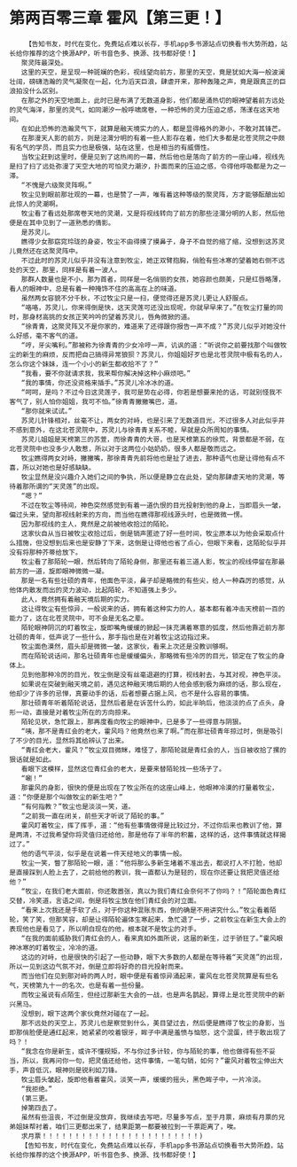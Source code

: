 # 第两百零三章 霍风【第三更！】
        【告知书友，时代在变化，免费站点难以长存，手机app多书源站点切换看书大势所趋，站长给你推荐的这个换源APP，听书音色多、换源、找书都好使！】
       聚灵阵最深处。
       这里的天空，是呈现一种斑斓的色彩，视线望向前方，那里的天空，竟是犹如大海一般波澜壮阔，磅礴浩瀚的灵气凝聚在一起，化为滔天巨浪，肆虐开来，那种轰隆之声，竟是跟真正的巨浪拍没什么区别。
       在那之外的天空地面上，此时已是布满了无数道身影，他们都是涌热切的眼神望着前方远处的灵气海洋，那里的灵气，如同潮汐一般呼啸席卷，一种恐怖的灵力压迫之感，荡漾在这天地间。
       在如此恐怖的浩瀚灵气下，就算是融天境实力的人，都是显得格外的渺小，不敢对其锋芒。
       在那漫天人影的前方，则是泾渭分明的有着一些人影存在着，他们大多都是北苍灵院之中颇有名气的学员，而且实力也是极强，站在这里，也是相当的有威慑性。
       当牧尘赶到这里时，便是见到了这热闹的一幕，然后他也是落向了前方的一座山峰，视线先是扫了扫了远处弥漫了天空大地的可怕灵力潮汐，扑面而来的压迫之感，令得他呼吸都是为之一滞。
       “不愧是六级聚灵阵啊。”
       牧尘见到眼前那壮观的一幕，也是赞了一声，唯有着这种等级的聚灵阵，方才能够酝酿出如此惊人的灵潮啊。
       牧尘看了看远处那席卷天地的灵潮，又是将视线转向了前方的那些泾渭分明的人影，然后他便是在其中见到了一道熟悉的倩影。
       是苏灵儿。
       瞧得少女那窈窕玲珑的身姿，牧尘不由得摸了摸鼻子，身子不自觉的缩了缩，没想到这苏灵儿竟然还在这聚灵阵中。
       不过此时的苏灵儿似乎并没有注意到牧尘，她正双臂抱胸，俏脸有些冰寒的望着她右侧不远处的天空，那里，同样是有着一波人。
       那群人数量也是不小，那为首者，同样是一名俏丽的女孩，她容颜也颇美，只是红唇略薄，看人的眼神中，总是有着一种掩饰不住的高高在上的味道。
       虽然两女容貌不分千秋，不过牧尘只是一扫，便觉得还是苏灵儿更让人舒服点。
       “咯咯，苏灵儿，你来得倒是快，这天灵莲可还没出现呢，你就早早来了。”在牧尘打量的同时，那身材高挑的女孩正笑吟吟的望着苏灵儿，唇角微掀的道。
       “徐青青，这聚灵阵又不是你家的，难道来了还得跟你报告一声不成？”苏灵儿似乎对她没什么好感，毫不客气的道。
       “哼，牙尖嘴利。”那被称为徐青青的少女冷哼一声，讥讽的道：“听说你之前要找那个叫做牧尘的新生的麻烦，反而把自己搞得异常狼狈？苏灵儿，你姐姐好歹也是北苍灵院中极有名的人，怎么你这个妹妹，连一个小小的新生都收拾不了？”
       “我看，要不你就请求我，我来帮你解决掉这种小麻烦吧。”
       “我的事情，你还没资格来插手。”苏灵儿冷冰冰的道。
       “呵呵，是吗？不过今日这灵莲子，我可是势在必得，你若是想要来抢的话，可就别怪我不客气了，别人怕你姐姐，我可不怕。”徐青青撇撇嘴巴，道。
       “那你就来试试。”
       苏灵儿针锋相对，丝毫不让，两女的对峙，也是引来了无数道目光，不过很多人对此似乎并不感到意外，在这北苍灵院中，苏灵儿与徐青青关系不睦，早就是众所周知的事情。
       苏灵儿姐姐是天榜第三的苏萱，而徐青青的大哥，也是天榜第五的徐荒，背景都是不弱，在北苍灵院中也没多少人敢惹，所以对于这两位小姑奶奶，很多人都是敬而远之。
       牧尘瞧得两女对峙，撇撇嘴，那徐青青先前将他也是扯了进去，那种语气也是让得他有点不喜，所以对她也是好感缺缺。
       牧尘显然是没兴趣介入她们之间的争执，所以便是静立在此处，望向那肆虐天地的灵潮，等待着那所谓的“天灵莲”的出现。
       “嗯？”
       不过在牧尘等待间，神色突然感觉到有着一道仇恨的目光投射到他的身上，当即眉头一皱，偏过头来，望向那视线射来的方向，而当他在瞧得那视线源头时，也是微微一愣。
       因为那视线的主人，竟然是之前被他收拾过的陌轮。
       这家伙自从当日被牧尘收拾过后，倒是销声匿迹了好一些时间，牧尘原本以为他会采取点什么措施，但没想到后来也是安静了下来，这倒是让得他也省了点心，但眼下来看，这陌轮似乎并没有将那种芥蒂给放下。
       牧尘看了那陌轮一眼，然后转向了陌轮身侧，那里还有着三道人影，牧尘的视线停留在那最前方的一道，旋即眼神微微一凝。
       那是一名有些壮硕的青年，他面色平淡，鼻子却是略微的有些尖，给人一种森厉的感觉，从他体内散发而出的灵力波动，比起陌轮，不知道强上多少。
       此人，竟然拥有着融天境后期的实力。
       这让得牧尘有些惊异，一般说来的话，拥有着这种实力的人，基本都有着冲击天榜前一百的能力了，这在北苍灵院中，可不会是无名之辈。
       陌轮眼神阴沉的盯着牧尘，旋即嘴角缓缓的掀起一抹充满着寒意的弧度，然后他靠近前方那壮硕的青年，低声说了一些什么，那手指也是在对着牧尘这边指过来。
       牧尘面色漠然，眉头却是微微一皱，这家伙，看来上次还是没教训够啊。
       而在陌轮说话间，那名壮硕青年也是缓缓偏头，那略微有些冷厉的目光，锁定在了牧尘的身体上。
       见到他那种冷厉的目光，牧尘倒是没有丝毫退避的打算，视线射去，与其对视，神色平淡。
       如果说在突破到融天境之前，遇见这种融天境后期的人他会感到极为麻烦的话，那么现在，他却少了许多的忌惮，真要动手的话，后者想要占据上风，也不是什么容易的事情。
       那壮硕青年听着陌轮说话，显然后者是在诉苦什么的，如此半晌后，他淡淡的点了点头，身形一动，直接是对着牧尘所在的方向掠来。
       陌轮见状，急忙跟上，那再度看向牧尘的眼神中，已是多了一些得意与阴狠。
       “咦，那不是青红会的老大，霍风吗？他竟然也来了啊。”而在那壮硕青年掠过时，倒是吸引了不少的目光，显然将其给辨认了出来。
       “青红会老大，霍风？”牧尘双目微眯，难怪了，那陌轮就是青红会的人，当日被收拾了摞的狠话就是如此。
       看眼下这模样，显然这位青红会的老大，是要来替陌轮找一些场子了。
       “唰！”
       那霍风的身影，很快的便是出现在了牧尘所在的这座山峰上，他眼神冷漠的打量着牧尘，道：“你便是那个叫做牧尘的新生吧？”
       “有何指教？”牧尘也是淡淡一笑，道。
       “之前我一直在闭关，前些天才听说了陌轮的事。”
       霍风盯着牧尘，挥了挥手，道：“他有些事情做得是比较过分，不过你后来也教训了他，算是两清，不过我希望你将灵值归还给他，那是他存了半年的积蓄，这样的话，这件事情就这样揭过了。”
       他的语气平淡，似乎是在说着一件天经地义的事情一般。
       牧尘一笑，瞥了那陌轮一眼，道：“他将那么多新生堵着不准出去，都说打人不打脸，他却是直接踩到人脸上去了，之前给他的教训，我一直都认为是轻的，现在你还要让我把灵值还给他？”
       “牧尘，在我们老大面前，你还敢嚣张，真以为我们青红会奈何不了你吗？！”陌轮面色青红交替，冷笑道，言语之间，倒是将牧尘放在他们青红会的对立面。
       “看来上次我还是手软了点，对于你这种混账东西，倒的确是不用讲究什么。”牧尘看着陌轮，笑了笑，但那笑容，却是让得陌轮遍体生寒起来，急忙退了一步，之前牧尘在新生大会上的表现他也是看见了，所以明白现在的他，根本就不是牧尘的对手。
       “在我的面前威胁我们青红会的人，看来真如外面所说，这届的新生，过于骄狂了。”霍风眼神冰寒的盯着牧尘，冷冷的道。
       这边的对峙，也是很快的引起了一些动静，眼下大多数的人都是在等待着“天灵莲”的出现，所以一见到这边气氛不对，倒是立即将好奇的目光投射而来。
       而当他们在见到那对峙的两人时，眼中便是有着惊异涌起来，霍风在北苍灵院算是有些名气，天榜第九十一的名次，也是有着一些份量。
       而牧尘虽说有点陌生，但经过那新生大会的一战，也是声名鹊起，算得上是北苍灵院中的新兴黑马。
       没想到，眼下这两个家伙竟然对碰在了一起。
       那不远处的天空上，苏灵儿也是察觉到什么，美目望过去，然后便是瞧得了牧尘的身影，当即那俏脸便是通红起来，她紧紧的咬着银牙，眸子中满是羞愤与恼怒，这个混蛋，终于敢出现了吗？！
       “我念在你是新生，或许不懂规矩，不与你过多计较，你与陌轮的事，他也做得有些不妥当，所以，我再问你一句，把灵值还给他，这件事情，一笔勾销，如何？”霍风对着牧尘伸出大手，声音低沉，眼神则是锐利如刀锋。
       牧尘眉头皱起，旋即他看着霍风，淡笑一声，缓缓的摇头，黑色眸子中，一片冷淡。
       “我拒绝。”
       (第三更。
       掉第四去了。
       虽然有些沮丧，不过倒是没放弃，我继续去写吧，尽量多写点，至于月票，麻烦有月票的兄弟姐妹帮衬着，咱们三更都出来了，结果距第一都要被拉到一千票距离了，唉。
       求月票！！！！！！！！！！！！！！！！！！！！！！！！)
       【告知书友，时代在变化，免费站点难以长存，手机app多书源站点切换看书大势所趋，站长给你推荐的这个换源APP，听书音色多、换源、找书都好使！】